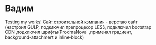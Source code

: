 # Вадим 
Testing my works!
[Сайт строительной компании](https://vadym23.github.io/src/index.html "Строительная компания") - верстаю сайт (настроил GULP, подключил препроцесор LESS, подключил bootstrap CDN ,подключил шрифты(ProximaNova) ,применял градиент, background-attachment и inline-block)
